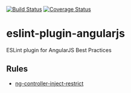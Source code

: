 [![Build Status](https://travis-ci.org/sahibinden/eslint-plugin-angularjs.svg?branch=master)](http://travis-ci.org/sahibinden/eslint-plugin-angularjs) [![Coverage Status](https://img.shields.io/coveralls/sahibinden/eslint-plugin-angularjs.svg)](https://coveralls.io/r/sahibinden/eslint-plugin-angularjs)

eslint-plugin-angularjs
=======================

ESLint plugin for AngularJS Best Practices

## Rules

* [ng-controller-inject-restrict](doc/rules/ng-controller-inject-restrict.md)
